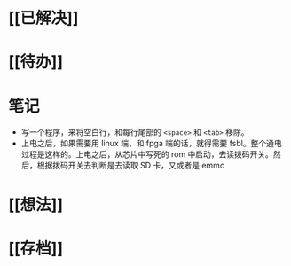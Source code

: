 # [[已解决]]

# [[待办]]

# 笔记
- 写一个程序，来将空白行，和每行尾部的 `<space>` 和 `<tab>` 移除。
- 上电之后，如果需要用 linux 端，和 fpga 端的话，就得需要 fsbl。整个通电过程是这样的。上电之后，从芯片中写死的 rom 中启动，去读拨码开关。然后，根据拨码开关去判断是去读取 SD 卡，又或者是 emmc

# [[想法]]

# [[存档]]